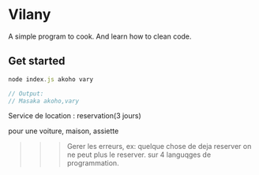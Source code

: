 # Vilany

A simple program to cook. And learn how to clean code.

## Get started

```js
node index.js akoho vary

// Output:
// Masaka akoho,vary
```

Service de location : 
reservation(3 jours)

pour une voiture, maison, assiette

>>> Gerer les erreurs, ex: quelque chose de deja reserver on ne peut plus le reserver.
>>> sur 4 languqges de programmation.